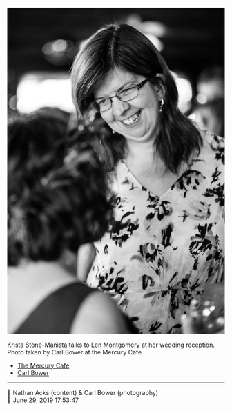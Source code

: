 ![Krista Stone-Manista talks to Ellen Montgomery](assets/8c369fba8537e0740d23225d6270c0ff.webp)

Krista Stone-Manista talks to Len Montgomery at her wedding reception. Photo taken by Carl Bower at the Mercury Cafe.

* [The Mercury Cafe](http://mercurycafe.com)
* [Carl Bower](https://carlbowerphotos.com)

- - - -

<span aria-hidden="true">👥</span> Nathan Acks (content) & Carl Bower (photography)  
<span aria-hidden="true">📅</span> June 29, 2019 17:53:47
